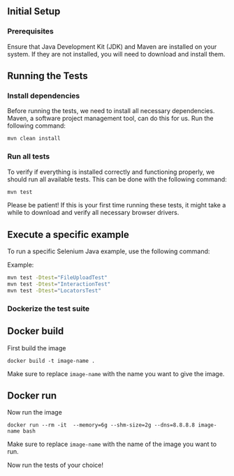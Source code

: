 ## Initial Setup

### Prerequisites

Ensure that Java Development Kit (JDK) and Maven 
are installed on your system. If they are not installed, 
you will need to download and install them. 

## Running the Tests
### Install dependencies
Before running the tests, we need to install all 
necessary dependencies. Maven, a software 
project management tool, can do this for us. 
Run the following command:

```bash
mvn clean install
```

### Run all tests
To verify if everything is installed correctly and 
functioning properly, we should run all 
available tests. This can be done with the following command:

```bash
mvn test
```

Please be patient! If this is your first time running these tests, 
it might take a while to download and verify all necessary browser drivers.

## Execute a specific example
To run a specific Selenium Java example, use the following command:

Example:
```bash
mvn test -Dtest="FileUploadTest"
mvn test -Dtest="InteractionTest"
mvn test -Dtest="LocatorsTest"
```

### Dockerize the test suite

## Docker build
First build the image

```
docker build -t image-name .
```

Make sure to replace `image-name` with the name you want to give the image.

## Docker run

Now run the image

```
docker run --rm -it  --memory=6g --shm-size=2g --dns=8.8.8.8 image-name bash
```

Make sure to replace `image-name` with the name of the image you want to run. 

Now run the tests of your choice!